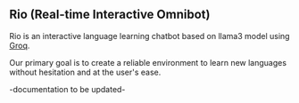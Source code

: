 ## Rio (Real-time Interactive Omnibot)
Rio is an interactive language learning chatbot based on llama3 model using [Groq](https://console.groq.com/docs/quickstart). 
  
<p>Our primary goal is to create a reliable environment to learn new languages without hesitation and at the user's ease.</p>

-documentation to be updated-
